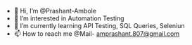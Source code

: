 - 👋 Hi, I’m @Prashant-Ambole
- 👀 I’m interested in Automation Testing
- 🌱 I’m currently learning API Testing, SQL Queries, Seleniun
- 📫 How to reach me @Mail- amprashant.807@gmail.com

<!---
Prashant-Ambole/Prashant-Ambole is a ✨ special ✨ repository because its `README.md` (this file) appears on your GitHub profile.
You can click the Preview link to take a look at your changes.
--->

